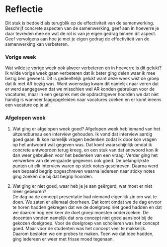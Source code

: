 Reflectie
==========

Dit stuk is bedoeld als terugblik op de effectiviteit van de samenwerking.
Beschrijf concrete aspecten van de samenwerking, geef aan in hoeverre je daar tevreden mee en wat de rol is van je eigen gedrag binnen dit aspect. Geef vervolgens aan hoe je met je eigen gedrag de effectiviteit van de samenwerking kan verbeteren.
 
### Vorige week
Wat wilde je vorige week ook alweer verbeteren en in hoeverre is dit gelukt?  
Ik wilde vorige week gaan verbeteren dat ik beter ging delen waar ik mee bezig ben geweest. Dit is gedeeltelijk gelukt want deze week wist de groep dat ik met AR bezig was. Want woensdag kwam dit namelijk naar voren dat er werd aangegeven dat we misschien wel AR konden gebruiken voor de vacatures, maar in een gesprek met de opdrachtgever hoorden we dat niet handig is wanneer laagopgeleiden naar vacatures zoeken en er komt ineens een vacature op je af.

### Afgelopen week
1.  Wat ging er afgelopen week goed? 
Afgelopen week heb iemand van het uitzendbureau een interview gehouden. Ik vond dat interview aardig goed gaan. Ik kon namelijk vragen bedenken zodat ik door kon vragen op het antwoord wat gegeven was. Dat komt waarschijnlijk omdat ik concrete antwoorden terug kreeg, en een stuk van dat antwoord kon ik dan weer gebruiken voor het bedenken van een vraag. Verder ging het verwerken van de vergaarde gegevens ook goed. De belangrijkste punten uit elk interview waren op stick notes geschreven. Daarna werd een bepaald begrip opgeschreven waarna iedereen naar sticky notes ging zoeken die bij dat begrip hoorden.

2. Wat ging er niet goed, waar heb je je aan geërgerd, wat moet er niet meer gebeuren?  
De dag na de concept presentatie had niemand eigenlijk zin om wat te doen. We zaten er allemaal doorheen. Dat komt omdat we de dag ervoor te horen hadden gekregen dat we de doelgroep niet goed hadden en dat we daarom nog een keer de doel groep moesten onderzoeken. De docenten vonden namelijk dat ons concept niet goed aansloot bij de gekozen doelgroep. Voor de doelgroep van scholieren was het concept goed. Maar voor de studenten was het concept veel te makkelijk. Daarom besloten we om probes te maken. Toen we dat idee hadden, ging iedereen er weer met frisse moed tegenaan.